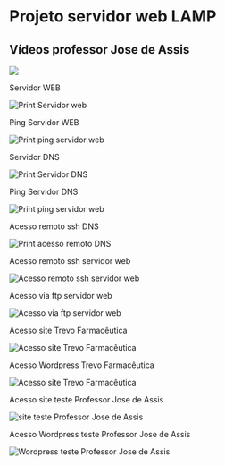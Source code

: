 #   Projeto servidor web LAMP
## Vídeos professor Jose de Assis
[![](http://img.youtube.com/vi/fqR5SymRgLQ/0.jpg)](http://www.youtube.com/watch?v=fqR5SymRgLQ "Curso Linux WEB Server Level 1")

Servidor WEB

![Print Servidor web](https://github.com/marcossalves/Servidor_WEB/blob/master/imagens/Servidor_webserver_Centos.png)


Ping Servidor WEB

![Print ping servidor web](https://github.com/marcossalves/Servidor_WEB/blob/master/imagens/ping_servidor_web.png)


Servidor DNS

![Print Servidor DNS](https://github.com/marcossalves/Servidor_WEB/blob/master/imagens/Servidor_dns_Centos.png)


Ping Servidor DNS

![Print ping servidor web](https://github.com/marcossalves/Servidor_WEB/blob/master/imagens/ping_servidor_dns.png)



Acesso remoto ssh DNS

![Print acesso remoto DNS](https://github.com/marcossalves/Servidor_WEB/blob/master/imagens/acesso_remoto_ssh_servidor_dns.png)

Acesso remoto ssh servidor web

![Acesso remoto ssh servidor web](https://github.com/marcossalves/Servidor_WEB/blob/master/imagens/acesso_remoto_ssh_servidor_web.png)


Acesso via ftp servidor web

![Acesso via ftp servidor web](https://github.com/marcossalves/Servidor_WEB/blob/master/imagens/acesso_servidor_web_via_ftp.png)




Acesso site Trevo Farmacêutica

![Acesso site Trevo Farmacêutica](https://github.com/marcossalves/Servidor_WEB/blob/master/imagens/print_site_trevo.png)


Acesso Wordpress Trevo Farmacêutica

![Acesso site Trevo Farmacêutica](https://github.com/marcossalves/Servidor_WEB/blob/master/imagens/print_trevofarmaceutica_wordpress.png)


Acesso site teste Professor Jose de Assis

![site teste Professor Jose de Assis](https://github.com/marcossalves/Servidor_WEB/blob/master/imagens/print_site_jose.png)

Acesso Wordpress teste Professor Jose de Assis

![Wordpress teste Professor Jose de Assis](https://github.com/marcossalves/Servidor_WEB/blob/master/imagens/print_acesso_wordpress_jose.png)

